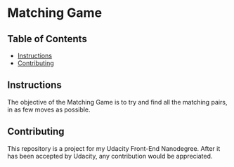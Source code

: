# Matching Game

## Table of Contents

* [Instructions](#instructions)
* [Contributing](#contributing)

## Instructions

The objective of the Matching Game is to try and find all the matching pairs, in as few moves as possible.

## Contributing

This repository is a project for my Udacity Front-End Nanodegree. After it has been accepted by Udacity, any contribution would be appreciated.
